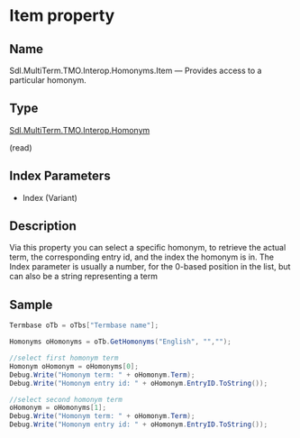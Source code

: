 #  Item property




## Name

Sdl.MultiTerm.TMO.Interop.Homonyms.Item —          Provides access to a particular homonym.



## Type
[Sdl.MultiTerm.TMO.Interop.Homonym](Sdl.MultiTerm.TMO.Interop.Homonym.md)

(read)



## Index Parameters

* Index (Variant)




## Description



Via this property you can select a specific homonym, to retrieve the actual term, the corresponding entry id, and the index the homonym is in. The Index parameter is usually a number, for the 0-based position in the list, but can also be a string representing a term



## Sample


```cs
Termbase oTb = oTbs["Termbase name"];

Homonyms oHomonyms = oTb.GetHomonyms("English", "","");

//select first homonym term
Homonym oHomonym = oHomonyms[0];
Debug.Write("Homonym term: " + oHomonym.Term);
Debug.Write("Homonym entry id: " + oHomonym.EntryID.ToString());

//select second homonym term
oHomonym = oHomonyms[1];
Debug.Write("Homonym term: " + oHomonym.Term);
Debug.Write("Homonym entry id: " + oHomonym.EntryID.ToString());
```


